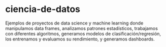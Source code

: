 # ciencia-de-datos
Ejemplos de proyectos de data science y machine learning donde manipulamos data frames, analizamos patrones estadísticos, trabajamos con diferentes algoritmos, generamos modelos de clasificación/regresión, los entrenamos y evaluamos su rendimiento, y generamos dashboards.
